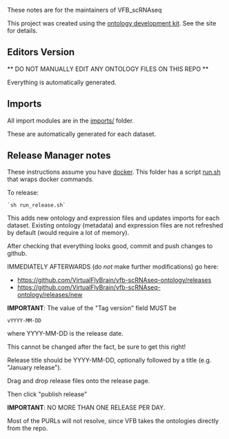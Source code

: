 These notes are for the maintainers of VFB_scRNAseq

This project was created using the [ontology development kit](https://github.com/INCATools/ontology-development-kit). See the site for details.

## Editors Version

** DO NOT MANUALLY EDIT ANY ONTOLOGY FILES ON THIS REPO **

Everything is automatically generated.

## Imports

All import modules are in the [imports/](imports/) folder.

These are automatically generated for each dataset.

## Release Manager notes

These instructions assume you have
[docker](https://www.docker.com/get-docker). This folder has a script
[run.sh](run.sh) that wraps docker commands.

To release:

    `sh run_release.sh`

This adds new ontology and expression files and updates imports for each dataset. Existing ontology (metadata) and expression files are not refreshed by default (would require a lot of memory).

After checking that everything looks good, commit and push changes to github.

IMMEDIATELY AFTERWARDS (do *not* make further modifications) go here:

 * https://github.com/VirtualFlyBrain/vfb-scRNAseq-ontology/releases
 * https://github.com/VirtualFlyBrain/vfb-scRNAseq-ontology/releases/new

__IMPORTANT__: The value of the "Tag version" field MUST be

    vYYYY-MM-DD

where YYYY-MM-DD is the release date.

This cannot be changed after the fact, be sure to get this right!

Release title should be YYYY-MM-DD, optionally followed by a title (e.g. "January release").

Drag and drop release files onto the release page.

Then click "publish release"

__IMPORTANT__: NO MORE THAN ONE RELEASE PER DAY.

Most of the PURLs will not resolve, since VFB takes the ontologies directly from the repo. 
